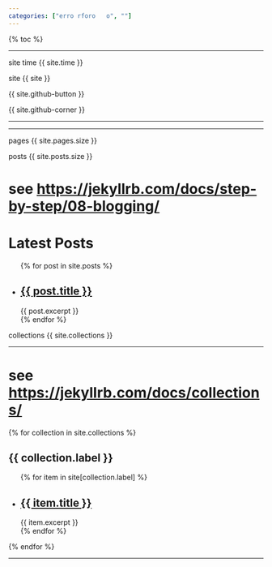 ```yaml
---
categories: ["erro rforo   o", ""]
---
```

{% toc %}

---

site time {{ site.time }}

site {{ site }}

{{ site.github-button }}

{{ site.github-corner }}

---

---

pages {{ site.pages.size }}

posts {{ site.posts.size }} 

# see <https://jekyllrb.com/docs/step-by-step/08-blogging/>
<h1>Latest Posts</h1>
<ul>
  {% for post in site.posts %}
    <li>
      <h2><a href="{{ post.url | relative_url }}">{{ post.title }}</a></h2>
      {{ post.excerpt }}
    </li>
  {% endfor %}
</ul>

collections {{ site.collections }}

---

# see <https://jekyllrb.com/docs/collections/>

{% for collection in site.collections %}
  <h2>{{ collection.label }}</h2>
  <ul>
  {% for item in site[collection.label] %}
    <li>
      <h2><a href="{{ item.url | relative_url }}">{{ item.title }}</a></h2>
      {{ item.excerpt }}
    </li>
  {% endfor %}
  </ul>
{% endfor %}

---


